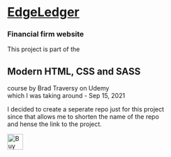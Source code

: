 <h1><a href="https://monacodelisa.github.io/EdgeLedger/" target="_blank">EdgeLedger</a></h1>
<h3>Financial firm website</h3>
<p>This project is part of the</p>
<h2>Modern HTML, CSS and SASS</h2>
<p>course by Brad Traversy on Udemy<br>
which I was taking around - Sep 15, 2021</p>

<p>I decided to create a seperate repo just for this project<br> 
  since that allows me to shorten the name of the repo <br>and hense the link to the project.</p>
  
<a href='https://ko-fi.com/monacodelisa' target='_blank'><img height='36' style='border:0px;height:36px;' src='https://cdn.ko-fi.com/cdn/kofi2.png?v=3' border='0' alt='Buy Me a Coffee at ko-fi.com' /></a>
